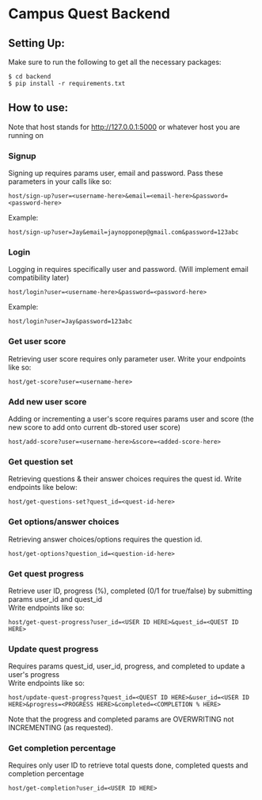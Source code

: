 # Campus Quest Backend

## Setting Up: </br>
Make sure to run the following to get all the necessary packages:
```
$ cd backend
$ pip install -r requirements.txt
```

## How to use: </br>
Note that host stands for http://127.0.0.1:5000 or whatever host you are running on
### Signup
Signing up requires params user, email and password. Pass these parameters in your calls like so:</br>
```
host/sign-up?user=<username-here>&email=<email-here>&password=<password-here>
```
Example:
```
host/sign-up?user=Jay&email=jaynopponep@gmail.com&password=123abc
```

### Login
Logging in requires specifically user and password. (Will implement email compatibility later)
```
host/login?user=<username-here>&password=<password-here>
```
Example:
```
host/login?user=Jay&password=123abc
```
### Get user score
Retrieving user score requires only parameter user. Write your endpoints like so:</br>
```
host/get-score?user=<username-here>
```

### Add new user score
Adding or incrementing a user's score requires params user and score (the new score to add onto current db-stored user score)</br>
```
host/add-score?user=<username-here>&score=<added-score-here>
```

### Get question set
Retrieving questions & their answer choices requires the quest id. Write endpoints like below:</br>
```
host/get-questions-set?quest_id=<quest-id-here>
```

### Get options/answer choices
Retrieving answer choices/options requires the question id.</br>
```
host/get-options?question_id=<question-id-here>
```

### Get quest progress
Retrieve user ID, progress (%), completed (0/1 for true/false) by submitting params user_id and quest_id</br>
Write endpoints like so:
```
host/get-quest-progress?user_id=<USER ID HERE>&quest_id=<QUEST ID HERE>
```

### Update quest progress
Requires params quest_id, user_id, progress, and completed to update a user's progress</br>
Write endpoints like so:
```
host/update-quest-progress?quest_id=<QUEST ID HERE>&user_id=<USER ID HERE>&progress=<PROGRESS HERE>&completed=<COMPLETION % HERE>
```
Note that the progress and completed params are OVERWRITING not INCREMENTING (as requested).
### Get completion percentage
Requires only user ID to retrieve total quests done, completed quests and completion percentage</br>
```
host/get-completion?user_id=<USER ID HERE>
```


